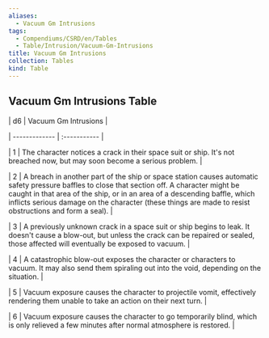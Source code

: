 ```yaml
---
aliases:
  - Vacuum Gm Intrusions
tags:
  - Compendiums/CSRD/en/Tables
  - Table/Intrusion/Vacuum-Gm-Intrusions
title: Vacuum Gm Intrusions
collection: Tables
kind: Table
---
```

## Vacuum Gm Intrusions Table  
|  d6 | Vacuum Gm Intrusions  |  
| ------------- | :----------- |  
| 1 | The character notices a crack in their space suit or ship. It's not breached now, but may soon become a serious problem. |  
| 2 | A breach in another part of the ship or space station causes automatic safety pressure baffles to close that section off. A character might be caught in that area of the ship, or in an area of a descending baffle, which inflicts serious damage on the character (these things are made to resist obstructions and form a seal). |  
| 3 | A previously unknown crack in a space suit or ship begins to leak. It doesn't cause a blow-out, but unless the crack can be repaired or sealed, those affected will eventually be exposed to vacuum. |  
| 4 | A catastrophic blow-out exposes the character or characters to vacuum. It may also send them spiraling out into the void, depending on the situation. |  
| 5 | Vacuum exposure causes the character to projectile vomit, effectively rendering them unable to take an action on their next turn. |  
| 6 | Vacuum exposure causes the character to go temporarily blind, which is only relieved a few minutes after normal atmosphere is restored. |